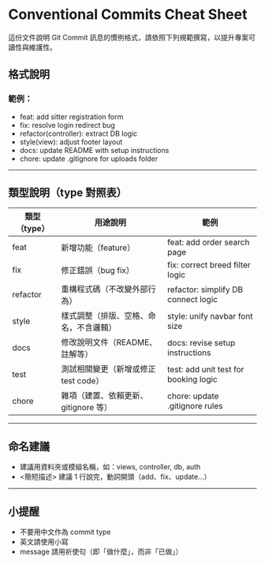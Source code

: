 # Conventional Commits Cheat Sheet

這份文件說明 Git Commit 訊息的慣例格式，請依照下列規範撰寫，以提升專案可讀性與維護性。

## 格式說明

### 範例：

- feat: add sitter registration form
- fix: resolve login redirect bug
- refactor(controller): extract DB logic
- style(view): adjust footer layout
- docs: update README with setup instructions
- chore: update .gitignore for uploads folder

---

## 類型說明（type 對照表）

| 類型（type） | 用途說明                                  | 範例 |
|--------------|-------------------------------------------|------|
| feat         | 新增功能（feature）                        | feat: add order search page |
| fix          | 修正錯誤（bug fix）                        | fix: correct breed filter logic |
| refactor     | 重構程式碼（不改變外部行為）               | refactor: simplify DB connect logic |
| style        | 樣式調整（排版、空格、命名，不含邏輯）     | style: unify navbar font size |
| docs         | 修改說明文件（README、註解等）             | docs: revise setup instructions |
| test         | 測試相關變更（新增或修正 test code）       | test: add unit test for booking logic |
| chore        | 雜項（建置、依賴更新、gitignore 等）       | chore: update .gitignore rules |

---

## 命名建議

- <scope> 建議用資料夾或模組名稱，如：views, controller, db, auth
- <簡短描述> 建議 1 行說完，動詞開頭（add、fix、update...）

---

## 小提醒

- 不要用中文作為 commit type
- 英文請使用小寫
- message 請用祈使句（即「做什麼」，而非「已做」）
